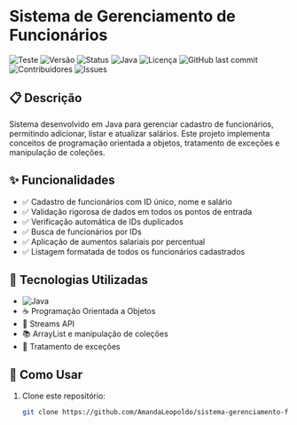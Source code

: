 # Sistema de Gerenciamento de Funcionários

![Teste](https://img.shields.io/badge/teste-funcionando-brightgreen)
![Versão](https://img.shields.io/badge/versão-1.0.0-blue)
![Status](https://img.shields.io/badge/status-concluído-brightgreen)
![Java](https://img.shields.io/badge/Java-11+-orange)
![Licença](https://img.shields.io/badge/licença-MIT-green)
![GitHub last commit](https://img.shields.io/github/last-commit/AmandaLeopoldo/sistema-gerenciamento-funcionarios)
![Contribuidores](https://img.shields.io/github/contributors/AmandaLeopoldo/sistema-gerenciamento-funcionarios?color=purple)
![Issues](https://img.shields.io/github/issues/AmandaLeopoldo/sistema-gerenciamento-funcionarios?color=red)

## 📋 Descrição

Sistema desenvolvido em Java para gerenciar cadastro de funcionários, permitindo adicionar, listar e atualizar salários. Este projeto implementa conceitos de programação orientada a objetos, tratamento de exceções e manipulação de coleções.

## ✨ Funcionalidades

- ✅ Cadastro de funcionários com ID único, nome e salário
- ✅ Validação rigorosa de dados em todos os pontos de entrada
- ✅ Verificação automática de IDs duplicados
- ✅ Busca de funcionários por IDs
- ✅ Aplicação de aumentos salariais por percentual
- ✅ Listagem formatada de todos os funcionários cadastrados

## 🚀 Tecnologias Utilizadas

- ![Java](https://img.shields.io/badge/Java-11+-orange)
- ☕ Programação Orientada a Objetos
- 🌊 Streams API
- 📚 ArrayList e manipulação de coleções
- 🔄 Tratamento de exceções 

## 📖 Como Usar

1. Clone este repositório:
   ```bash
   git clone https://github.com/AmandaLeopoldo/sistema-gerenciamento-funcionarios.git